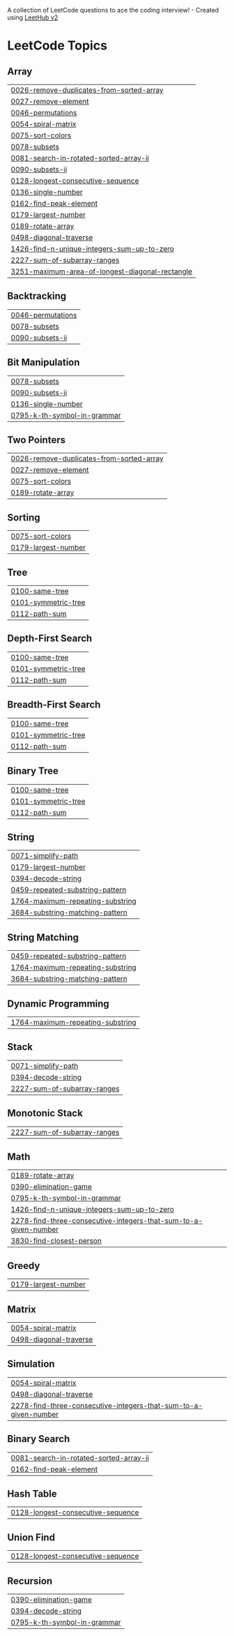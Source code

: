 A collection of LeetCode questions to ace the coding interview! - Created using [LeetHub v2](https://github.com/arunbhardwaj/LeetHub-2.0)
<!---LeetCode Topics Start-->
# LeetCode Topics
## Array
|  |
| ------- |
| [0026-remove-duplicates-from-sorted-array](https://github.com/Omprakasht121/Leetcode-Solutions/tree/master/0026-remove-duplicates-from-sorted-array) |
| [0027-remove-element](https://github.com/Omprakasht121/Leetcode-Solutions/tree/master/0027-remove-element) |
| [0046-permutations](https://github.com/Omprakasht121/Leetcode-Solutions/tree/master/0046-permutations) |
| [0054-spiral-matrix](https://github.com/Omprakasht121/Leetcode-Solutions/tree/master/0054-spiral-matrix) |
| [0075-sort-colors](https://github.com/Omprakasht121/Leetcode-Solutions/tree/master/0075-sort-colors) |
| [0078-subsets](https://github.com/Omprakasht121/Leetcode-Solutions/tree/master/0078-subsets) |
| [0081-search-in-rotated-sorted-array-ii](https://github.com/Omprakasht121/Leetcode-Solutions/tree/master/0081-search-in-rotated-sorted-array-ii) |
| [0090-subsets-ii](https://github.com/Omprakasht121/Leetcode-Solutions/tree/master/0090-subsets-ii) |
| [0128-longest-consecutive-sequence](https://github.com/Omprakasht121/Leetcode-Solutions/tree/master/0128-longest-consecutive-sequence) |
| [0136-single-number](https://github.com/Omprakasht121/Leetcode-Solutions/tree/master/0136-single-number) |
| [0162-find-peak-element](https://github.com/Omprakasht121/Leetcode-Solutions/tree/master/0162-find-peak-element) |
| [0179-largest-number](https://github.com/Omprakasht121/Leetcode-Solutions/tree/master/0179-largest-number) |
| [0189-rotate-array](https://github.com/Omprakasht121/Leetcode-Solutions/tree/master/0189-rotate-array) |
| [0498-diagonal-traverse](https://github.com/Omprakasht121/Leetcode-Solutions/tree/master/0498-diagonal-traverse) |
| [1426-find-n-unique-integers-sum-up-to-zero](https://github.com/Omprakasht121/Leetcode-Solutions/tree/master/1426-find-n-unique-integers-sum-up-to-zero) |
| [2227-sum-of-subarray-ranges](https://github.com/Omprakasht121/Leetcode-Solutions/tree/master/2227-sum-of-subarray-ranges) |
| [3251-maximum-area-of-longest-diagonal-rectangle](https://github.com/Omprakasht121/Leetcode-Solutions/tree/master/3251-maximum-area-of-longest-diagonal-rectangle) |
## Backtracking
|  |
| ------- |
| [0046-permutations](https://github.com/Omprakasht121/Leetcode-Solutions/tree/master/0046-permutations) |
| [0078-subsets](https://github.com/Omprakasht121/Leetcode-Solutions/tree/master/0078-subsets) |
| [0090-subsets-ii](https://github.com/Omprakasht121/Leetcode-Solutions/tree/master/0090-subsets-ii) |
## Bit Manipulation
|  |
| ------- |
| [0078-subsets](https://github.com/Omprakasht121/Leetcode-Solutions/tree/master/0078-subsets) |
| [0090-subsets-ii](https://github.com/Omprakasht121/Leetcode-Solutions/tree/master/0090-subsets-ii) |
| [0136-single-number](https://github.com/Omprakasht121/Leetcode-Solutions/tree/master/0136-single-number) |
| [0795-k-th-symbol-in-grammar](https://github.com/Omprakasht121/Leetcode-Solutions/tree/master/0795-k-th-symbol-in-grammar) |
## Two Pointers
|  |
| ------- |
| [0026-remove-duplicates-from-sorted-array](https://github.com/Omprakasht121/Leetcode-Solutions/tree/master/0026-remove-duplicates-from-sorted-array) |
| [0027-remove-element](https://github.com/Omprakasht121/Leetcode-Solutions/tree/master/0027-remove-element) |
| [0075-sort-colors](https://github.com/Omprakasht121/Leetcode-Solutions/tree/master/0075-sort-colors) |
| [0189-rotate-array](https://github.com/Omprakasht121/Leetcode-Solutions/tree/master/0189-rotate-array) |
## Sorting
|  |
| ------- |
| [0075-sort-colors](https://github.com/Omprakasht121/Leetcode-Solutions/tree/master/0075-sort-colors) |
| [0179-largest-number](https://github.com/Omprakasht121/Leetcode-Solutions/tree/master/0179-largest-number) |
## Tree
|  |
| ------- |
| [0100-same-tree](https://github.com/Omprakasht121/Leetcode-Solutions/tree/master/0100-same-tree) |
| [0101-symmetric-tree](https://github.com/Omprakasht121/Leetcode-Solutions/tree/master/0101-symmetric-tree) |
| [0112-path-sum](https://github.com/Omprakasht121/Leetcode-Solutions/tree/master/0112-path-sum) |
## Depth-First Search
|  |
| ------- |
| [0100-same-tree](https://github.com/Omprakasht121/Leetcode-Solutions/tree/master/0100-same-tree) |
| [0101-symmetric-tree](https://github.com/Omprakasht121/Leetcode-Solutions/tree/master/0101-symmetric-tree) |
| [0112-path-sum](https://github.com/Omprakasht121/Leetcode-Solutions/tree/master/0112-path-sum) |
## Breadth-First Search
|  |
| ------- |
| [0100-same-tree](https://github.com/Omprakasht121/Leetcode-Solutions/tree/master/0100-same-tree) |
| [0101-symmetric-tree](https://github.com/Omprakasht121/Leetcode-Solutions/tree/master/0101-symmetric-tree) |
| [0112-path-sum](https://github.com/Omprakasht121/Leetcode-Solutions/tree/master/0112-path-sum) |
## Binary Tree
|  |
| ------- |
| [0100-same-tree](https://github.com/Omprakasht121/Leetcode-Solutions/tree/master/0100-same-tree) |
| [0101-symmetric-tree](https://github.com/Omprakasht121/Leetcode-Solutions/tree/master/0101-symmetric-tree) |
| [0112-path-sum](https://github.com/Omprakasht121/Leetcode-Solutions/tree/master/0112-path-sum) |
## String
|  |
| ------- |
| [0071-simplify-path](https://github.com/Omprakasht121/Leetcode-Solutions/tree/master/0071-simplify-path) |
| [0179-largest-number](https://github.com/Omprakasht121/Leetcode-Solutions/tree/master/0179-largest-number) |
| [0394-decode-string](https://github.com/Omprakasht121/Leetcode-Solutions/tree/master/0394-decode-string) |
| [0459-repeated-substring-pattern](https://github.com/Omprakasht121/Leetcode-Solutions/tree/master/0459-repeated-substring-pattern) |
| [1764-maximum-repeating-substring](https://github.com/Omprakasht121/Leetcode-Solutions/tree/master/1764-maximum-repeating-substring) |
| [3684-substring-matching-pattern](https://github.com/Omprakasht121/Leetcode-Solutions/tree/master/3684-substring-matching-pattern) |
## String Matching
|  |
| ------- |
| [0459-repeated-substring-pattern](https://github.com/Omprakasht121/Leetcode-Solutions/tree/master/0459-repeated-substring-pattern) |
| [1764-maximum-repeating-substring](https://github.com/Omprakasht121/Leetcode-Solutions/tree/master/1764-maximum-repeating-substring) |
| [3684-substring-matching-pattern](https://github.com/Omprakasht121/Leetcode-Solutions/tree/master/3684-substring-matching-pattern) |
## Dynamic Programming
|  |
| ------- |
| [1764-maximum-repeating-substring](https://github.com/Omprakasht121/Leetcode-Solutions/tree/master/1764-maximum-repeating-substring) |
## Stack
|  |
| ------- |
| [0071-simplify-path](https://github.com/Omprakasht121/Leetcode-Solutions/tree/master/0071-simplify-path) |
| [0394-decode-string](https://github.com/Omprakasht121/Leetcode-Solutions/tree/master/0394-decode-string) |
| [2227-sum-of-subarray-ranges](https://github.com/Omprakasht121/Leetcode-Solutions/tree/master/2227-sum-of-subarray-ranges) |
## Monotonic Stack
|  |
| ------- |
| [2227-sum-of-subarray-ranges](https://github.com/Omprakasht121/Leetcode-Solutions/tree/master/2227-sum-of-subarray-ranges) |
## Math
|  |
| ------- |
| [0189-rotate-array](https://github.com/Omprakasht121/Leetcode-Solutions/tree/master/0189-rotate-array) |
| [0390-elimination-game](https://github.com/Omprakasht121/Leetcode-Solutions/tree/master/0390-elimination-game) |
| [0795-k-th-symbol-in-grammar](https://github.com/Omprakasht121/Leetcode-Solutions/tree/master/0795-k-th-symbol-in-grammar) |
| [1426-find-n-unique-integers-sum-up-to-zero](https://github.com/Omprakasht121/Leetcode-Solutions/tree/master/1426-find-n-unique-integers-sum-up-to-zero) |
| [2278-find-three-consecutive-integers-that-sum-to-a-given-number](https://github.com/Omprakasht121/Leetcode-Solutions/tree/master/2278-find-three-consecutive-integers-that-sum-to-a-given-number) |
| [3830-find-closest-person](https://github.com/Omprakasht121/Leetcode-Solutions/tree/master/3830-find-closest-person) |
## Greedy
|  |
| ------- |
| [0179-largest-number](https://github.com/Omprakasht121/Leetcode-Solutions/tree/master/0179-largest-number) |
## Matrix
|  |
| ------- |
| [0054-spiral-matrix](https://github.com/Omprakasht121/Leetcode-Solutions/tree/master/0054-spiral-matrix) |
| [0498-diagonal-traverse](https://github.com/Omprakasht121/Leetcode-Solutions/tree/master/0498-diagonal-traverse) |
## Simulation
|  |
| ------- |
| [0054-spiral-matrix](https://github.com/Omprakasht121/Leetcode-Solutions/tree/master/0054-spiral-matrix) |
| [0498-diagonal-traverse](https://github.com/Omprakasht121/Leetcode-Solutions/tree/master/0498-diagonal-traverse) |
| [2278-find-three-consecutive-integers-that-sum-to-a-given-number](https://github.com/Omprakasht121/Leetcode-Solutions/tree/master/2278-find-three-consecutive-integers-that-sum-to-a-given-number) |
## Binary Search
|  |
| ------- |
| [0081-search-in-rotated-sorted-array-ii](https://github.com/Omprakasht121/Leetcode-Solutions/tree/master/0081-search-in-rotated-sorted-array-ii) |
| [0162-find-peak-element](https://github.com/Omprakasht121/Leetcode-Solutions/tree/master/0162-find-peak-element) |
## Hash Table
|  |
| ------- |
| [0128-longest-consecutive-sequence](https://github.com/Omprakasht121/Leetcode-Solutions/tree/master/0128-longest-consecutive-sequence) |
## Union Find
|  |
| ------- |
| [0128-longest-consecutive-sequence](https://github.com/Omprakasht121/Leetcode-Solutions/tree/master/0128-longest-consecutive-sequence) |
## Recursion
|  |
| ------- |
| [0390-elimination-game](https://github.com/Omprakasht121/Leetcode-Solutions/tree/master/0390-elimination-game) |
| [0394-decode-string](https://github.com/Omprakasht121/Leetcode-Solutions/tree/master/0394-decode-string) |
| [0795-k-th-symbol-in-grammar](https://github.com/Omprakasht121/Leetcode-Solutions/tree/master/0795-k-th-symbol-in-grammar) |
<!---LeetCode Topics End-->
